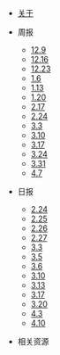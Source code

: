 * [关于](./README.md)

* 周报

  * [12.9](./docs/week/1209.md)
  * [12.16](./docs/week/1216.md)
  * [12.23](./docs/week/1223.md)
  * [1.6](./docs/week/0106.md)
  * [1.13](./docs/week/0113.md)
  * [1.20](./docs/week/0120.md)
  * [2.17](./docs/week/0217.md)
  * [2.24](./docs/week/0224.md)
  * [3.3](./docs/week/0303.md)
  * [3.10](./docs/week/0310.md)
  * [3.17](./docs/week/0317.md)  
  * [3.24](./docs/week/0324.md) 
  * [3.31](./docs/week/0331.md) 
  * [4.7](./docs/week/0407.md)  

* 日报

  * [2.24](./docs/day/0224.md)
  * [2.25](./docs/day/0225.md)
  * [2.26](./docs/day/0226.md)
  * [2.27](./docs/day/0227.md)
  * [3.3](./docs/day/0303.md)
  * [3.5](./docs/day/0305.md)
  * [3.6](./docs/day/0306.md)
  * [3.10](./docs/day/0310.md)  
  * [3.13](./docs/day/0313.md)  
  * [3.17](./docs/day/0317.md)  
  * [3.20](./docs/day/0320.md)  
  * [4.3](./docs/day/0403.md)  
  * [4.10](./docs/day/0410.md)  

* 相关资源